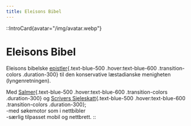 ```yaml
---
title: Eleisons Bibel
---
```


::IntroCard{avatar="/img/avatar.webp"}
# Eleisons Bibel

Eleisons bibelske [epistler](/list?theme=epistler){.text-blue-500 .hover:text-blue-600 .transition-colors .duration-300} til den konservative læstadianske menigheten (lyngenretningen).

Med [Salmer](/list?theme=salmer){.text-blue-500 .hover:text-blue-600 .transition-colors .duration-300} og [Scrivers Sjeleskatt](/list?theme=sjeleskatt){.text-blue-500 .hover:text-blue-600 .transition-colors .duration-300};  
-med søkemotor som i nettbibler  
-særlig tilpasset mobil og nettbrett.
::